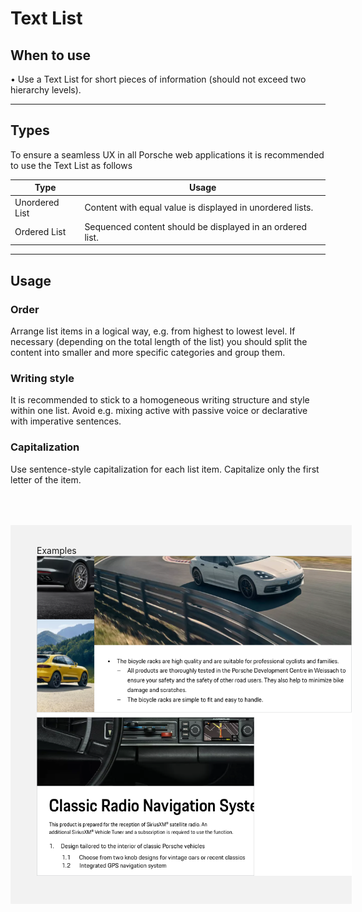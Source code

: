 # Text List

## When to use
  • Use a Text List for short pieces of information (should not exceed two hierarchy levels).

---

## Types

To ensure a seamless UX in all Porsche web applications it is recommended to use the Text List as follows

| Type | Usage |
|----|----|
| Unordered List  | Content with equal value is displayed in unordered lists. |
| Ordered List  | Sequenced content should be displayed in an ordered list.|

---

## Usage

### Order
Arrange list items in a logical way, e.g. from  highest to lowest level. If necessary (depending on the total length of the list) you should split the content into smaller and more specific categories and group them. 

### Writing style
It is recommended to stick to a homogeneous writing structure and style within one list. Avoid e.g. mixing active with passive voice or declarative with imperative sentences. 

### Capitalization
Use sentence-style capitalization for each list item. Capitalize only the first letter of the item.

<div style="background:#F2F2F2; width:100%; margin-top: 64px; padding-top: 32px; padding-left: 42px; padding-bottom: 42px;">
    <p-headline variant="headline-3" tag="h3" style="margin-bottom: 24px;">Examples</p-headline>
    <img src="./assets/text-list-examples.png" alt="Examples for ordered and unorderd list"/>
</div>
